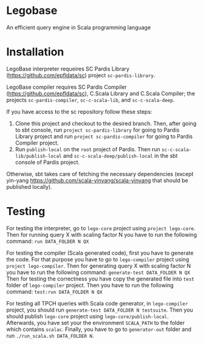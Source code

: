 Legobase
======

An efficient query engine in Scala programming language

Installation
============

LegoBase interpreter requeires SC Pardis Library (https://github.com/epfldata/sc) project `sc-pardis-library`.

LegoBase compiler requires SC Pardis Compiler (https://github.com/epfldata/sc), C.Scala Library and C.Scala Compiler; 
the projects `sc-pardis-compiler`, `sc-c-scala-lib`, and `sc-c-scala-deep`.

If you have access to the sc repository follow these steps:
1. Clone this project and checkout to the desired branch. Then, after going to sbt console, 
run `project sc-pardis-library` for going to Pardis Library project and run `project sc-pardis-compiler` for 
going to Pardis Compiler project.
2. Run `publish-local` on the `root` project of Pardis.
Then run `sc-c-scala-lib/publish-local` and `sc-c-scala-deep/publish-local` in the sbt console
of Pardis project.

Otherwise, sbt takes care of fetching the necessary dependencies (except yin-yang https://github.com/scala-yinyang/scala-yinyang 
that should be published locally). 


Testing
=======
For testing the interpreter, go to `lego-core` project using `project lego-core`.
Then for running query X with scaling factor N you have to run the following command:
`run DATA_FOLDER N QX`

For testing the compiler (Scala generated code), first you have to generate the code. 
For that purpose you have to go to `lego-compiler` project using `project lego-compiler`.
Then for generating query X with scaling factor N you have to run the following command:
`generate-test DATA_FOLDER N QX`
Then for testing the correctness you have copy the generated file into `test` folder of `lego-compiler` project.
Then you have to run the following command:
`test:run DATA_FOLDER N QX`

For testing all TPCH queries with Scala code generator, in `lego-compiler` project, 
you should run `generate-test DATA_FOLDER N testsuite`.
Then you should publish `lego-core` project using `lego-core/publish-local`.
Afterwards, you have set your the environment `SCALA_PATH` to the folder which contains `scalac`.
Finally, you have to go to `generator-out` folder and run `./run_scala.sh DATA_FOLDER N`.
